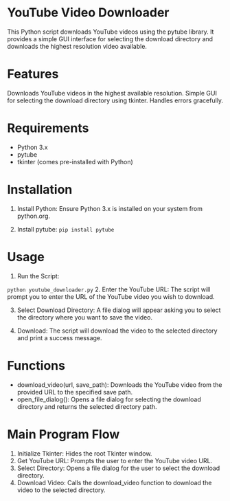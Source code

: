 # YouTube Video Downloader
This Python script downloads YouTube videos using the pytube library. It provides a simple GUI interface for selecting the download directory and downloads the highest resolution video available.

# Features
Downloads YouTube videos in the highest available resolution.
Simple GUI for selecting the download directory using tkinter.
Handles errors gracefully.
# Requirements
- Python 3.x
- pytube
- tkinter (comes pre-installed with Python)
# Installation
1. Install Python: Ensure Python 3.x is installed on your system from python.org.

2. Install pytube:
`pip install pytube`

# Usage
1. Run the Script:

`python youtube_downloader.py`
2. Enter the YouTube URL: The script will prompt you to enter the URL of the YouTube video you wish to download.

3. Select Download Directory: A file dialog will appear asking you to select the directory where you want to save the video.

4. Download: The script will download the video to the selected directory and print a success message.

# Functions
- download_video(url, save_path): Downloads the YouTube video from the provided URL to the specified save path.
- open_file_dialog(): Opens a file dialog for selecting the download directory and returns the selected directory path.
# Main Program Flow
1. Initialize Tkinter: Hides the root Tkinter window.
2. Get YouTube URL: Prompts the user to enter the YouTube video URL.
3. Select Directory: Opens a file dialog for the user to select the download directory.
4. Download Video: Calls the download_video function to download the video to the selected directory.